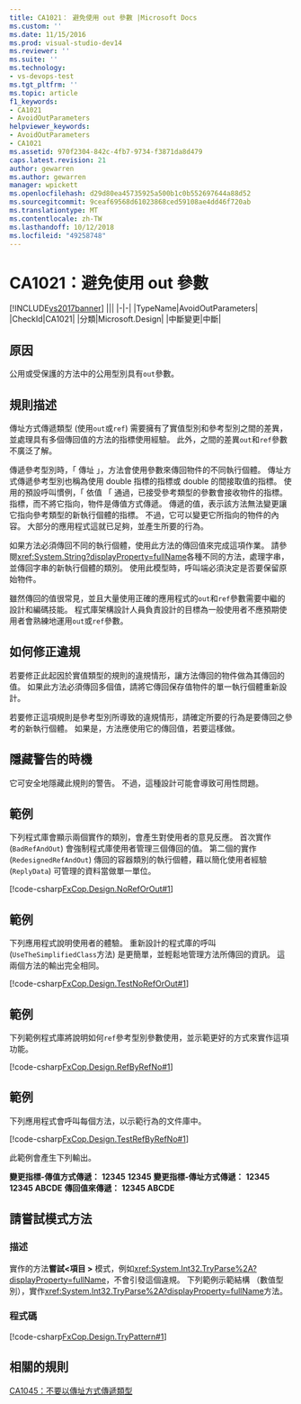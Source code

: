 ```yaml
---
title: CA1021： 避免使用 out 參數 |Microsoft Docs
ms.custom: ''
ms.date: 11/15/2016
ms.prod: visual-studio-dev14
ms.reviewer: ''
ms.suite: ''
ms.technology:
- vs-devops-test
ms.tgt_pltfrm: ''
ms.topic: article
f1_keywords:
- CA1021
- AvoidOutParameters
helpviewer_keywords:
- AvoidOutParameters
- CA1021
ms.assetid: 970f2304-842c-4fb7-9734-f3871da8d479
caps.latest.revision: 21
author: gewarren
ms.author: gewarren
manager: wpickett
ms.openlocfilehash: d29d80ea45735925a500b1c0b552697644a88d52
ms.sourcegitcommit: 9ceaf69568d61023868ced59108ae4dd46f720ab
ms.translationtype: MT
ms.contentlocale: zh-TW
ms.lasthandoff: 10/12/2018
ms.locfileid: "49258748"
---
```

# <a name="ca1021-avoid-out-parameters"></a>CA1021：避免使用 out 參數
[!INCLUDE[vs2017banner](../includes/vs2017banner.md)]
|||
|-|-|
|TypeName|AvoidOutParameters|
|CheckId|CA1021|
|分類|Microsoft.Design|
|中斷變更|中斷|

## <a name="cause"></a>原因
 公用或受保護的方法中的公用型別具有`out`參數。

## <a name="rule-description"></a>規則描述
 傳址方式傳遞類型 (使用`out`或`ref`) 需要擁有了實值型別和參考型別之間的差異，並處理具有多個傳回值的方法的指標使用經驗。 此外，之間的差異`out`和`ref`參數不廣泛了解。

 傳遞參考型別時，「 傳址 」，方法會使用參數來傳回物件的不同執行個體。 傳址方式傳遞參考型別也稱為使用 double 指標的指標或 double 的間接取值的指標。 使用的預設呼叫慣例，「 依值 「 通過，已接受參考類型的參數會接收物件的指標。 指標，而不將它指向，物件是傳值方式傳遞。 傳遞的值，表示該方法無法變更讓它指向參考類型的新執行個體的指標。 不過，它可以變更它所指向的物件的內容。 大部分的應用程式這就已足夠，並產生所要的行為。

 如果方法必須傳回不同的執行個體，使用此方法的傳回值來完成這項作業。 請參閱<xref:System.String?displayProperty=fullName>各種不同的方法，處理字串，並傳回字串的新執行個體的類別。 使用此模型時，呼叫端必須決定是否要保留原始物件。

 雖然傳回的值很常見，並且大量使用正確的應用程式的`out`和`ref`參數需要中繼的設計和編碼技能。 程式庫架構設計人員負責設計的目標為一般使用者不應預期使用者會熟練地運用`out`或`ref`參數。

## <a name="how-to-fix-violations"></a>如何修正違規
 若要修正此起因於實值類型的規則的違規情形，讓方法傳回的物件做為其傳回的值。 如果此方法必須傳回多個值，請將它傳回保存值物件的單一執行個體重新設計。

 若要修正這項規則是參考型別所導致的違規情形，請確定所要的行為是要傳回之參考的新執行個體。 如果是，方法應使用它的傳回值，若要這樣做。

## <a name="when-to-suppress-warnings"></a>隱藏警告的時機
 它可安全地隱藏此規則的警告。 不過，這種設計可能會導致可用性問題。

## <a name="example"></a>範例
 下列程式庫會顯示兩個實作的類別，會產生對使用者的意見反應。 首次實作 (`BadRefAndOut`) 會強制程式庫使用者管理三個傳回的值。 第二個的實作 (`RedesignedRefAndOut`) 傳回的容器類別的執行個體，藉以簡化使用者經驗 (`ReplyData`) 可管理的資料當做單一單位。

 [!code-csharp[FxCop.Design.NoRefOrOut#1](../snippets/csharp/VS_Snippets_CodeAnalysis/FxCop.Design.NoRefOrOut/cs/FxCop.Design.NoRefOrOut.cs#1)]

## <a name="example"></a>範例
 下列應用程式說明使用者的體驗。 重新設計的程式庫的呼叫 (`UseTheSimplifiedClass`方法) 是更簡單，並輕鬆地管理方法所傳回的資訊。 這兩個方法的輸出完全相同。

 [!code-csharp[FxCop.Design.TestNoRefOrOut#1](../snippets/csharp/VS_Snippets_CodeAnalysis/FxCop.Design.TestNoRefOrOut/cs/FxCop.Design.TestNoRefOrOut.cs#1)]

## <a name="example"></a>範例
 下列範例程式庫將說明如何`ref`參考型別參數使用，並示範更好的方式來實作這項功能。

 [!code-csharp[FxCop.Design.RefByRefNo#1](../snippets/csharp/VS_Snippets_CodeAnalysis/FxCop.Design.RefByRefNo/cs/FxCop.Design.RefByRefNo.cs#1)]

## <a name="example"></a>範例
 下列應用程式會呼叫每個方法，以示範行為的文件庫中。

 [!code-csharp[FxCop.Design.TestRefByRefNo#1](../snippets/csharp/VS_Snippets_CodeAnalysis/FxCop.Design.TestRefByRefNo/cs/FxCop.Design.TestRefByRefNo.cs#1)]

 此範例會產生下列輸出。

 **變更指標-傳值方式傳遞：**
**12345**
**12345**
**變更指標-傳址方式傳遞：** 
 **12345**
**12345 ABCDE**
**傳回值來傳遞：**
**12345 ABCDE**
## <a name="try-pattern-methods"></a>請嘗試模式方法

### <a name="description"></a>描述
 實作的方法**嘗試\<項目 >** 模式，例如<xref:System.Int32.TryParse%2A?displayProperty=fullName>，不會引發這個違規。 下列範例示範結構 （數值型別），實作<xref:System.Int32.TryParse%2A?displayProperty=fullName>方法。

### <a name="code"></a>程式碼
 [!code-csharp[FxCop.Design.TryPattern#1](../snippets/csharp/VS_Snippets_CodeAnalysis/FxCop.Design.TryPattern/cs/FxCop.Design.TryPattern.cs#1)]

## <a name="related-rules"></a>相關的規則
 [CA1045：不要以傳址方式傳遞類型](../code-quality/ca1045-do-not-pass-types-by-reference.md)



